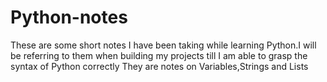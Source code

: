 # Python-notes
These are some short notes I have been taking while learning Python.I will be referring to them when building my projects till I am able to grasp the syntax of Python correctly
They are notes on Variables,Strings and Lists
